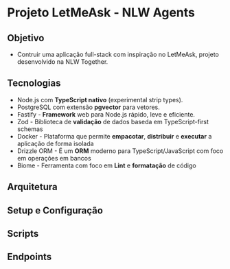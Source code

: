 # Projeto LetMeAsk - NLW Agents

## Objetivo

- Contruir uma aplicação full-stack com inspiração no LetMeAsk, projeto desenvolvido na NLW Together.

## Tecnologias

- Node.js com **TypeScript nativo** (experimental strip types).
- PostgreSQL com extensão **pgvector** para vetores.
- Fastify - **Framework** web para Node.js rápido, leve e eficiente.
- Zod - Biblioteca de **validação** de dados baseda em TypeScript-first schemas
- Docker - Plataforma que permite **empacotar**, **distribuir** e **executar** a aplicação de forma isolada
- Drizzle ORM - É um **ORM** moderno para TypeScript/JavaScript com foco em operações em bancos
- Biome - Ferramenta com foco em **Lint** e **formatação** de código


## Arquitetura

## Setup e Configuração

## Scripts

## Endpoints

